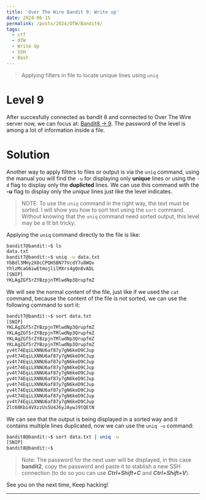 ```yaml
---
title: 'Over The Wire Bandit 9: Write up'
date: 2024-06-15
permalink: /posts/2024/OTW/Bandit9/
tags:
  - ctf
  - OTW
  - Write Up
  - SSH
  - Bash
---
```


> Applying filters in file to locate unique lines using `uniq`

Level 9
======
After succesfully connected as bandit 8 and connected to Over The Wire server now, we can focus at: [Bandit8 -> 9](https://overthewire.org/wargames/bandit/bandit9.html). The password of the level is among a lot of information inside a file.

Solution
======

Another way to apply filters to files or output is via the `uniq` command, using the manual you will find the `-u` for displaying only **unique** lines or using the `-d` flag to display only the **duplicted** lines. We can use this command with the **-u** flag to display only the *unique* lines just like the level indicates.

>NOTE: To use the `uniq` command in the right way, the text must be sorted. I will show you how to sort text using the `sort` command. Without knowing that the `uniq` command need sorted output, this level may be a lit bit tricky.

Applying the `uniq` command directly to the file is like:

```bash
bandit7@bandit:~$ ls
data.txt
bandit7@bandit:~$ uniq -u data.txt
YbBdl3MHy2X0cCPQH5BN77VcdY7u8WQv
YhlzMcaG6iwEtmojlilMXrs4gQn8vADL
[SNIP]
YKLAgZGf5rZYBzpjnTMlwdNp3QrupfmZ
```

We will see the normal content of the file, just like if we used the `cat` command, because the content of the file is not sorted, we can use the following command to sort it:

```bash
bandit7@bandit:~$ sort data.txt
[SNIP]
YKLAgZGf5rZYBzpjnTMlwdNp3QrupfmZ
YKLAgZGf5rZYBzpjnTMlwdNp3QrupfmZ
YKLAgZGf5rZYBzpjnTMlwdNp3QrupfmZ
YKLAgZGf5rZYBzpjnTMlwdNp3QrupfmZ
yv4t74EqiLXNNU6af87y7gN6keD9CJup
yv4t74EqiLXNNU6af87y7gN6keD9CJup
yv4t74EqiLXNNU6af87y7gN6keD9CJup
yv4t74EqiLXNNU6af87y7gN6keD9CJup
yv4t74EqiLXNNU6af87y7gN6keD9CJup
yv4t74EqiLXNNU6af87y7gN6keD9CJup
yv4t74EqiLXNNU6af87y7gN6keD9CJup
yv4t74EqiLXNNU6af87y7gN6keD9CJup
yv4t74EqiLXNNU6af87y7gN6keD9CJup
yv4t74EqiLXNNU6af87y7gN6keD9CJup
Zlc68Kbi4VXzzUs5U4J6yJAywJ9tQEtN
```

We can see that the output is being displayed in a sorted way and it contains multiple lines duplicated, now we can use the `uniq -u` command:

```bash
bandit8@bandit:~$ sort data.txt | uniq -u
[SNIP]
bandit8@bandit:~$
```

> Note: The password for the next user will be displayed, in this case **bandit2**, copy the password and paste it to stablish a new SSH connection (to do so you can use ***Ctrl+Shift+C*** and ***Ctrl+Shift+V***).


See you on the next time, Keep hacking!

------
